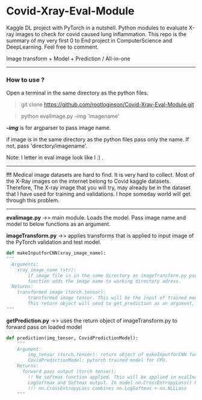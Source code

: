 # Covid-Xray-Eval-Module

Kaggle DL project with PyTorch in a nutshell. Python modules to evaluate X-ray images to check for covid caused lung inflammation. 
This repo is the summary of my very first 0 to End project in ComputerScience and DeepLearning. Feel free to comment.

Image transform + Model + Prediction / All-in-one

---
### How to use ? 
Open a terminal in the same directory as the python files. 
 > git clone https://github.com/rootloginson/Covid-Xray-Eval-Module.git

 > python evalImage.py -img 'imagename'
  
***-img***  is for argparser to pass image name. 

if image is in the same directory as the python files pass only the name. If not, pass 'directory/imagename'. 

Note: I  letter in eval image look like l  :) . 

---

**!!!** Medical image datasets are hard to find. It is very hard to collect. Most of the X-Ray images on the internet belong to Covid kaggle datasets. Therefore, The X-ray image that you will try, may already be in the dataset that I have used for training and validations. 
I hope someday world will get through this problem.

---

**evalimage.py** ->> main module. Loads the model. Pass image name and model to below functions as an argument.

**imageTransform.py** ->> applies transforms that is applied to input image of the PyTorch validation and test model.

```python
def makeInputforCNN(xray_image_name):
"""
  Arguments: 
    xray_image_name (str):
        if image file is in the same directory as imageTransform.py pass the imagename.
        function adds the image name to working directory adress.
  Returns:
    transformed image (torch.tensor):
        transformed image tensor. This will be the input of trained model for forward pass.
        This return object will send to get_prediction as an argument, along with the loaded model.
"""
```

**getPrediction.py** ->> uses the return object of imageTransform.py to forward pass on loaded model
```python
def prediction(img_tensor, CovidPredictionModel):
    """
    Argument:
        img_tensor (torch.tensor): return object of makeInputforCNN function.        
        CovidPredictionModel: pytorch trained model for CPU.
    Returns:
      forward pass output (torch tensor):
        !! No softmax function applied. This will be applied in evalImage.py to print
        LogSoftmax and Softmax output. In model nn.CrossEntropyLoss() has been used. 
        !!! nn.CrossEntropyLoss combines nn.LogSoftmax + nn.NLLLoss
    """
```

